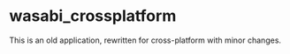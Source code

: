 # wasabi_crossplatform

This is an old application, rewritten for cross-platform with minor changes.
